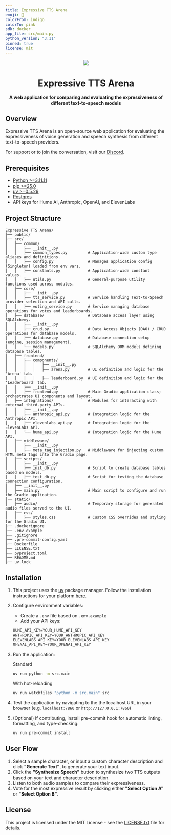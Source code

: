 ```yaml
---
title: Expressive TTS Arena
emoji: 🎤
colorFrom: indigo
colorTo: pink
sdk: docker
app_file: src/main.py
python_version: "3.11"
pinned: true
license: mit
---
```


<div align="center">
    <img src="https://storage.googleapis.com/hume-public-logos/hume/hume-banner.png">
    <h1>Expressive TTS Arena</h1>
    <p>
        <strong> 
            A web application for comparing and evaluating the expressiveness of different text-to-speech models 
        </strong>
    </p>
</div>

## Overview

Expressive TTS Arena is an open-source web application for evaluating the expressiveness of voice generation and speech synthesis from different text-to-speech providers.

For support or to join the conversation, visit our [Discord](https://discord.com/invite/humeai).

## Prerequisites

- [Python >=3.11.11](https://www.python.org/downloads/)
- [pip >=25.0](https://pypi.org/project/pip/)
- [uv >=0.5.29](https://github.com/astral-sh/uv)
- [Postgres](https://www.postgresql.org/download/)
- API keys for Hume AI, Anthropic, OpenAI, and ElevenLabs

## Project Structure

```
Expressive TTS Arena/
├── public/
├── src/
│   ├── common/
│   │   ├── __init__.py
│   │   ├── common_types.py         # Application-wide custom type aliases and definitions.
│   │   ├── config.py               # Manages application config (Singleton) loaded from env vars.
│   │   ├── constants.py            # Application-wide constant values.
│   │   ├── utils.py                # General-purpose utility functions used across modules.
│   ├── core/
│   │   ├── __init__.py
│   │   ├── tts_service.py          # Service handling Text-to-Speech provider selection and API calls.
│   │   ├── voting_service.py       # Service managing database operations for votes and leaderboards.
│   ├── database/                   # Database access layer using SQLAlchemy.
│   │   ├── __init__.py
│   │   ├── crud.py                 # Data Access Objects (DAO) / CRUD operations for database models.
│   │   ├── database.py             # Database connection setup (engine, session management).
│   │   └── models.py               # SQLAlchemy ORM models defining database tables.
│   ├── frontend/
│   │   ├── components/
│   │   │   │   ├── __init__.py     
│   │   │   │   ├── arena.py        # UI definition and logic for the 'Arena' tab.
│   │   │   │   ├── leaderboard.py  # UI definition and logic for the 'Leaderboard' tab.
│   │   ├── __init__.py
│   │   ├── frontend.py             # Main Gradio application class; orchestrates UI components and layout.
│   ├── integrations/               # Modules for interacting with external third-party APIs.
│   │   ├── __init__.py
│   │   ├── anthropic_api.py        # Integration logic for the Anthropic API.
│   │   ├── elevenlabs_api.py       # Integration logic for the ElevenLabs API.
│   │   └── hume_api.py             # Integration logic for the Hume API.
│   ├── middleware/
│   │   ├── __init__.py
│   │   ├── meta_tag_injection.py   # Middleware for injecting custom HTML meta tags into the Gradio page.
│   ├── scripts/
│   │   ├── __init__.py
│   │   ├── init_db.py              # Script to create database tables based on models.
│   │   ├── test_db.py              # Script for testing the database connection configuration.
│   ├── __init__.py
│   ├── main.py                     # Main script to configure and run the Gradio application.
│── static/
│   ├── audio/                      # Temporary storage for generated audio files served to the UI.
│   ├── css/
│   │   ├── styles.css              # Custom CSS overrides and styling for the Gradio UI.
├── .dockerignore
├── .env.example
├── .gitignore
├── .pre-commit-config.yaml
├── Dockerfile
├── LICENSE.txt
├── pyproject.toml
├── README.md
├── uv.lock
```

## Installation

1. This project uses the [uv](https://docs.astral.sh/uv/) package manager. Follow the installation instructions for your platform [here](https://docs.astral.sh/uv/getting-started/installation/).

2. Configure environment variables:
    - Create a `.env` file based on `.env.example`
    - Add your API keys:

    ```txt
    HUME_API_KEY=YOUR_HUME_API_KEY
    ANTHROPIC_API_KEY=YOUR_ANTHROPIC_API_KEY
    ELEVENLABS_API_KEY=YOUR_ELEVENLABS_API_KEY
    OPENAI_API_KEY=YOUR_OPENAI_API_KEY
    ```

3. Run the application:

    Standard
    ```sh
    uv run python -m src.main
    ```

    With hot-reloading
    ```sh
    uv run watchfiles "python -m src.main" src
    ```

4. Test the application by navigating to the the localhost URL in your browser (e.g. `localhost:7860` or `http://127.0.0.1:7860`)

5. (Optional) If contributing, install pre-commit hook for automatic linting, formatting, and type-checking:
    ```sh
    uv run pre-commit install
    ```

## User Flow

1. Select a sample character, or input a custom character description and click **"Generate Text"**, to generate your text input.
2. Click the **"Synthesize Speech"** button to synthesize two TTS outputs based on your text and character description.
3. Listen to both audio samples to compare their expressiveness.
4. Vote for the most expressive result by clicking either **"Select Option A"** or **"Select Option B"**.

## License

This project is licensed under the MIT License - see the [LICENSE.txt](LICENSE.txt) file for details.
